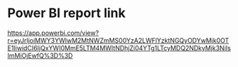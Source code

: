 # Power BI report link
https://app.powerbi.com/view?r=eyJrIjoiMWY3YWIwM2MtNWZmMS00YzA2LWFlYzktNGQyODYwMjk0OTE1IiwidCI6IjQxYWI0MmE5LTM4MWItNDhjZi04YTg1LTcyMDQ2NDkyMjk3NiIsImMiOjEwfQ%3D%3D
